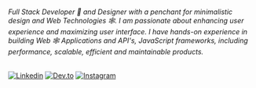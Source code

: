 
###### Full Stack Developer 🚀 and Designer with a penchant for minimalistic design and Web Technologies 🕸️. I am passionate about enhancing user experience and maximizing user interface. I have hands-on experience in building Web 🕸️ Applications and API's, JavaScript frameworks, including performance, scalable, efficient and maintainable products. 


[![Linkedin](https://img.shields.io/badge/LinkedIn-blue.svg?style=for-the-badge&logo=linkedin)](https://www.linkedin.com/in/smith-gajjar-5a27716b/)
[![Dev.to](https://img.shields.io/badge/-Dev.to-black?logo=dev.to&style=for-the-badge)](https://dev.to/smithg09)
[![Instagram](https://img.shields.io/badge/Instagram-gray.svg?style=for-the-badge&logo=instagram)](https://www.instagram.com/smith.gajjar09/)
